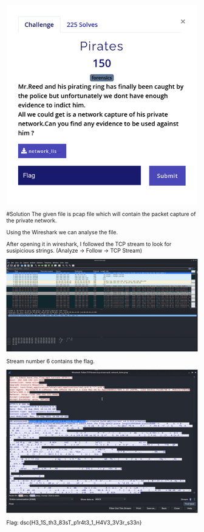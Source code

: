 ![alt text](Capture.png)

#Solution
The given file is pcap file which will contain the packet capture of the private network.

Using the Wireshark we can analyse the file.

After opening it in wireshark, I followed the TCP stream to look for susipicious strings. (Analyze -> Follow -> TCP Stream)

![alt text](packets_stream.png)

Stream number 6 contains the flag.

![alt text](stream_6.png)

Flag: dsc{H3_1S_th3_83sT_p1r4t3_1_H4V3_3V3r_s33n}